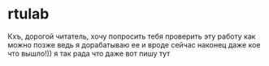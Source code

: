 # rtulab
Кхъ, дорогой читатель, хочу попросить тебя проверить эту работу как можно позже ведь я дорабатываю ее и вроде сейчас наконец даже кое что вышло!)) я так рада что даже вот пишу тут 
